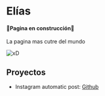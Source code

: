 # Elías

#### 🚧Pagina en construcción🚧
La pagina mas cutre del mundo

![xD](https://c.tenor.com/jWhi_6_kVEYAAAAC/dark-souls.gif)

## Proyectos
- Instagram automatic post: [Github](https://github.com/EliasKernel/Instagram-auto-meme-post)
